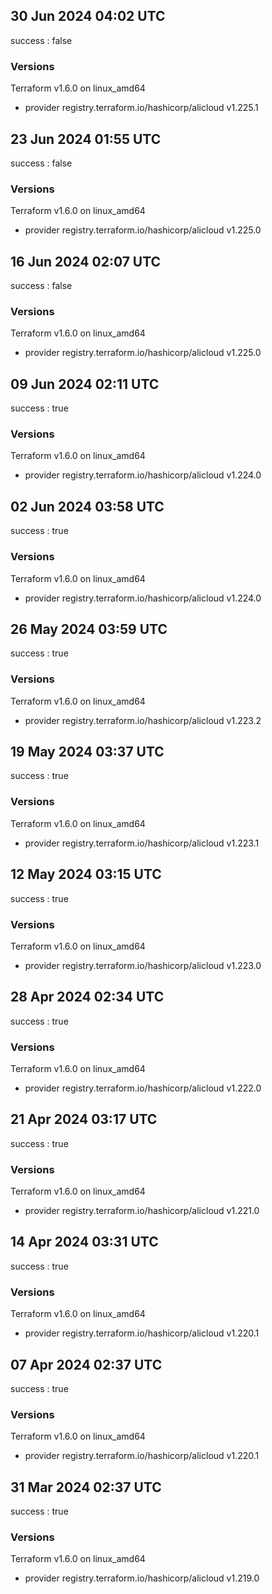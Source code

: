 ## 30 Jun 2024 04:02 UTC

success : false

### Versions

Terraform v1.6.0
on linux_amd64
+ provider registry.terraform.io/hashicorp/alicloud v1.225.1

## 23 Jun 2024 01:55 UTC

success : false

### Versions

Terraform v1.6.0
on linux_amd64
+ provider registry.terraform.io/hashicorp/alicloud v1.225.0

## 16 Jun 2024 02:07 UTC

success : false

### Versions

Terraform v1.6.0
on linux_amd64
+ provider registry.terraform.io/hashicorp/alicloud v1.225.0

## 09 Jun 2024 02:11 UTC

success : true

### Versions

Terraform v1.6.0
on linux_amd64
+ provider registry.terraform.io/hashicorp/alicloud v1.224.0

## 02 Jun 2024 03:58 UTC

success : true

### Versions

Terraform v1.6.0
on linux_amd64
+ provider registry.terraform.io/hashicorp/alicloud v1.224.0

## 26 May 2024 03:59 UTC

success : true

### Versions

Terraform v1.6.0
on linux_amd64
+ provider registry.terraform.io/hashicorp/alicloud v1.223.2

## 19 May 2024 03:37 UTC

success : true

### Versions

Terraform v1.6.0
on linux_amd64
+ provider registry.terraform.io/hashicorp/alicloud v1.223.1

## 12 May 2024 03:15 UTC

success : true

### Versions

Terraform v1.6.0
on linux_amd64
+ provider registry.terraform.io/hashicorp/alicloud v1.223.0

## 28 Apr 2024 02:34 UTC

success : true

### Versions

Terraform v1.6.0
on linux_amd64
+ provider registry.terraform.io/hashicorp/alicloud v1.222.0

## 21 Apr 2024 03:17 UTC

success : true

### Versions

Terraform v1.6.0
on linux_amd64
+ provider registry.terraform.io/hashicorp/alicloud v1.221.0

## 14 Apr 2024 03:31 UTC

success : true

### Versions

Terraform v1.6.0
on linux_amd64
+ provider registry.terraform.io/hashicorp/alicloud v1.220.1

## 07 Apr 2024 02:37 UTC

success : true

### Versions

Terraform v1.6.0
on linux_amd64
+ provider registry.terraform.io/hashicorp/alicloud v1.220.1

## 31 Mar 2024 02:37 UTC

success : true

### Versions

Terraform v1.6.0
on linux_amd64
+ provider registry.terraform.io/hashicorp/alicloud v1.219.0

